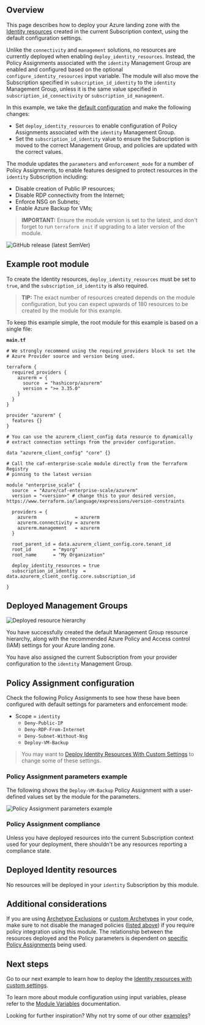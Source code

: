 <!-- markdownlint-disable first-line-h1 -->
## Overview

This page describes how to deploy your Azure landing zone with the [Identity resources][wiki_identity_resources] created in the current Subscription context, using the default configuration settings.

Unlike the `connectivity` and `management` solutions, no resources are currently deployed when enabling `deploy_identity_resources`.
Instead, the Policy Assignments associated with the `identity` Management Group are enabled and configured based on the optional `configure_identity_resources` input variable.
The module will also move the Subscription specified in `subscription_id_identity` to the `identity` Management Group, unless it is the same value specified in `subscription_id_connectivity` or `subscription_id_management`.

In this example, we take the [default configuration][wiki_deploy_default_configuration] and make the following changes:

- Set `deploy_identity_resources` to enable configuration of Policy Assignments associated with the `identity` Management Group.
- Set the `subscription_id_identity` value to ensure the Subscription is moved to the correct Management Group, and policies are updated with the correct values.

The module updates the `parameters` and `enforcement_mode` for a number of Policy Assignments, to enable features designed to protect resources in the `identity` Subscription including:

- Disable creation of Public IP resources;
- Disable RDP connectivity from the Internet;
- Enforce NSG on Subnets;
- Enable Azure Backup for VMs;

> **IMPORTANT:** Ensure the module version is set to the latest, and don't forget to run `terraform init` if upgrading to a later version of the module.

![GitHub release (latest SemVer)](https://img.shields.io/github/v/release/Azure/terraform-azurerm-caf-enterprise-scale?style=flat&logo=github)

## Example root module

To create the Identity resources, `deploy_identity_resources` must be set to `true`, and the `subscription_id_identity` is also required.

> **TIP:** The exact number of resources created depends on the module configuration, but you can expect upwards of 180 resources to be created by the module for this example.

To keep this example simple, the root module for this example is based on a single file:

**`main.tf`**

```hcl
# We strongly recommend using the required_providers block to set the
# Azure Provider source and version being used.

terraform {
  required_providers {
    azurerm = {
      source  = "hashicorp/azurerm"
      version = ">= 3.35.0"
    }
  }
}

provider "azurerm" {
  features {}
}

# You can use the azurerm_client_config data resource to dynamically
# extract connection settings from the provider configuration.

data "azurerm_client_config" "core" {}

# Call the caf-enterprise-scale module directly from the Terraform Registry
# pinning to the latest version

module "enterprise_scale" {
  source  = "Azure/caf-enterprise-scale/azurerm"
  version = "<version>" # change this to your desired version, https://www.terraform.io/language/expressions/version-constraints

  providers = {
    azurerm              = azurerm
    azurerm.connectivity = azurerm
    azurerm.management   = azurerm
  }

  root_parent_id = data.azurerm_client_config.core.tenant_id
  root_id        = "myorg"
  root_name      = "My Organization"

  deploy_identity_resources = true
  subscription_id_identity  = data.azurerm_client_config.core.subscription_id

}
```

## Deployed Management Groups

![Deployed resource hierarchy](media/examples-deploy-identity-core.png)

You have successfully created the default Management Group resource hierarchy, along with the recommended Azure Policy and Access control (IAM) settings for your Azure landing zone.

You have also assigned the current Subscription from your provider configuration to the `identity` Management Group.

## Policy Assignment configuration

Check the following Policy Assignments to see how these have been configured with default settings for parameters and enforcement mode:

- Scope = `identity`
  - `Deny-Public-IP`
  - `Deny-RDP-From-Internet`
  - `Deny-Subnet-Without-Nsg`
  - `Deploy-VM-Backup`

> You may want to [Deploy Identity Resources With Custom Settings][wiki_deploy_identity_resources_custom] to change some of these settings.

### Policy Assignment parameters example

The following shows the `Deploy-VM-Backup` Policy Assignment with a user-defined values set by the module for the parameters.

![Policy Assignment parameters example](media/examples-deploy-identity-policy-parameters.png)

### Policy Assignment compliance

Unless you have deployed resources into the current Subscription context used for your deployment, there shouldn't be any resources reporting a compliance state.

## Deployed Identity resources

No resources will be deployed in your `identity` Subscription by this module.

## Additional considerations

If you are using [Archetype Exclusions][archetype_exclusions] or [custom Archetypes][custom_archetypes] in your code, make sure to not disable the managed policies ([listed above](#policy-assignment-configuration)) if you require policy integration using this module.
The relationship between the resources deployed and the Policy parameters is dependent on [specific Policy Assignments](#policy-assignment-configuration) being used.

## Next steps

Go to our next example to learn how to deploy the [Identity resources with custom settings][wiki_deploy_identity_resources_custom].

To learn more about module configuration using input variables, please refer to the [Module Variables](%5BUser-Guide%5D-Module-Variables) documentation.

Looking for further inspiration? Why not try some of our other [examples][wiki_examples]?

[//]: # "************************"
[//]: # "INSERT LINK LABELS BELOW"
[//]: # "************************"

[wiki_identity_resources]:               %5BUser-Guide%5D-Identity-Resources "Wiki - Identity Resources"
[wiki_deploy_identity_resources_custom]: %5BExamples%5D-Deploy-Identity-Resources-With-Custom-Settings "Wiki - Deploy Identity Resources With Custom Settings"
[wiki_examples]:                         Examples "Wiki - Examples"
[wiki_deploy_default_configuration]:     %5BExamples%5D-Deploy-Default-Configuration "Wiki - Deploy Default Configuration"

[archetype_exclusions]: %5BExamples%5D-Expand-Built-in-Archetype-Definitions#to-enable-the-exclusion-function "Wiki - Expand Built-in Archetype Definitions # To enable the exclusion function"
[custom_archetypes]:    %5BUser-Guide%5D-Archetype-Definitions "[User Guide] Archetype Definitions"
